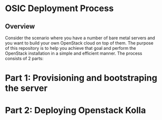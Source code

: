 OSIC Deployment Process
=======================

Overview
---------

Consider the scenario where you have a number of bare metal servers and you want to build your own OpenStack cloud on top of them. The purpose of this repository is to help you achieve that goal and perform the OpenStack installation in a simple and efficient manner. The process consists of 2 parts:

# Part 1: Provisioning and bootstraping the server
# Part 2: Deploying Openstack Kolla
